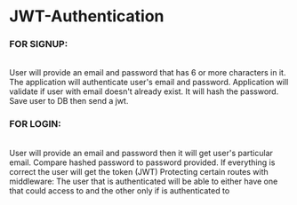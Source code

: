 <h1> JWT-Authentication </h1>
<h3>FOR SIGNUP: </h3><br> 
User will provide an email and password that has 6 or more characters in it. The application will authenticate user's email and password. Application will
validate if user with email doesn't already exist. It will hash the password. Save user to DB then send a jwt.
<h3>FOR LOGIN: </h3><br> 
User will provide an email and password then it will get user's particular email. Compare hashed password to password provided. If everything is correct the
user will get the token (JWT)
Protecting certain routes with middleware: The user that is authenticated will be able to either have one that could access to and the other only if is authenticated to
